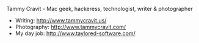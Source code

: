 Tammy Cravit -  Mac geek, hackeress, technologist, writer & photographer


* Writing: http://www.tammycravit.us/
* Photography: http://www.tammycravit.com/
* My day job: http://www.taylored-software.com/